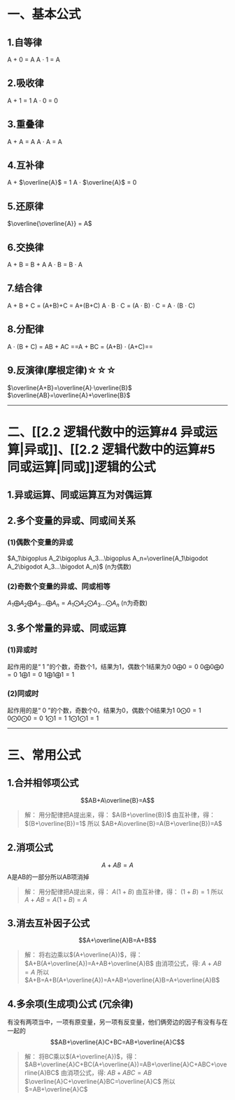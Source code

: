 


# 一、基本公式
## 1.自等律
A + 0 = A   A · 1 = A

## 2.吸收律
A + 1 = 1    A ·  0 = 0

## 3.重叠律
A + A = A    A ·  A = A

## 4.互补律
A + $\overline{A}$ = 1    A ·  $\overline{A}$ = 0

## 5.还原律
$\overline{\overline{A}} = A$

## 6.交换律
A + B = B + A       A · B = B · A

## 7.结合律
A + B + C = (A+B)+C = A+(B+C)
A · B · C = (A · B) · C = A · (B · C)

## 8.分配律
A · (B + C) = AB + AC
==A + BC = (A+B) · (A+C)==

## 9.反演律(摩根定律)☆☆☆
$\overline{A+B}=\overline{A}·\overline{B}$
$\overline{AB}=\overline{A}+\overline{B}$


---
# 二、[[2.2 逻辑代数中的运算#4 异或运算|异或]]、[[2.2 逻辑代数中的运算#5 同或运算|同或]]逻辑的公式
## 1.异或运算、同或运算互为对偶运算


## 2.多个变量的异或、同或间关系
### (1)偶数个变量的异或
$A_1\bigoplus A_2\bigoplus A_3...\bigoplus A_n=\overline{A_1\bigodot A_2\bigodot A_3...\bigodot A_n}$ (n为偶数)

### (2)奇数个变量的异或、同或相等
$A_1\bigoplus A_2\bigoplus A_3...\bigoplus A_n=A_1\bigodot A_2\bigodot A_3...\bigodot A_n$ (n为奇数)


## 3.多个常量的异或、同或运算
### (1)异或时
起作用的是“ 1 ”的个数，奇数个1，结果为1，偶数个1结果为0
$0\bigoplus 0=0$         $0\bigoplus 0\bigoplus 0=0$
$1\bigoplus 1=0$         $1\bigoplus 1\bigoplus 1=1$

### (2)同或时
起作用的是“ 0 ”的个数，奇数个0，结果为0，偶数个0结果为1
$0\bigodot 0=1$          $0\bigodot 0\bigodot 0=0$
$1\bigodot 1=1$          $1\bigodot 1\bigodot 1=1$  

---
# 三、常用公式
## 1.合并相邻项公式
$$AB+A\overline{B}=A$$
>解：
用分配律把A提出来，得：
 $A(B+\overline{B})$ 
由互补律，得：
 $(B+\overline{B})=1$ 
所以
 $AB+A\overline{B}=A(B+\overline{B})=A$ 

## 2.消项公式
$$A+AB=A$$
A是AB的一部分所以AB项消掉
>解：
用分配律把A提出来，得：
 $A(1+B)$ 
由互补律，得：
 $(1+B)=1$ 
所以
 $A+AB=A(1+B)=A$ 


## 3.消去互补因子公式
$$A+\overline{A}B=A+B$$
>解：
将右边乘以$(A+\overline{A})$，得：
 $A+B(A+\overline{A})=A+AB+\overline{A}B$ 
由消项公式，得:
 $A+AB=A$ 
所以
 $A+B=A+B(A+\overline{A})=A+AB+\overline{A}B=A+\overline{A}B$ 

## 4.多余项(生成项)公式 (冗余律)
有没有两项当中，一项有原变量，另一项有反变量，他们俩旁边的因子有没有与在一起的
$$AB+\overline{A}C+BC=AB+\overline{A}C$$
>解：
将BC乘以$(A+\overline{A})$，得：
 $AB+\overline{A}C+BC(A+\overline{A})=AB+\overline{A}C+ABC+\overline{A}BC$ 
由消项公式，得:
 $AB+ABC=AB$    $\overline{A}C+\overline{A}BC=\overline{A}C$ 
所以
 $=AB+\overline{A}C$ 